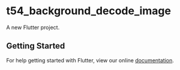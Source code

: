 # t54_background_decode_image

A new Flutter project.

## Getting Started

For help getting started with Flutter, view our online
[documentation](http://flutter.io/).
